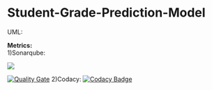 # Student-Grade-Prediction-Model

UML:


<b>Metrics:</b><br>
1)Sonarqube:

<a href="https://sonarqube.com/dashboard/index/Student-Grade-Prediction-Model"><img src="https://sonarqube.com/api/badges/gate?key=Student-Grade-Prediction-Model"/></a>

[![Quality Gate](https://sonarqube.com/api/badges/gate?key=Student-Grade-Prediction-Model)](https://sonarqube.com/dashboard/index/agrov_Student-Grade-Prediction-Model)
2)Codacy:
[![Codacy Badge](https://api.codacy.com/project/badge/Grade/02be0ab8bda545788866ba0c78d91b0a)](https://www.codacy.com?utm_source=github.com&amp;utm_medium=referral&amp;utm_content=agrov/Student-Grade-Prediction-Model&amp;utm_campaign=Badge_Grade)
